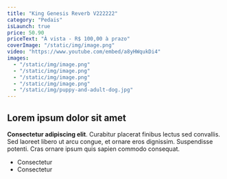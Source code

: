```yaml
---
title: "King Genesis Reverb V222222"
category: "Pedais"
isLaunch: true
price: 50.90
priceText: "À vista - R$ 100,00 à prazo"
coverImage: "/static/img/image.png"
video: "https://www.youtube.com/embed/a8yHWqukDi4"
images:
  - "/static/img/image.png"
  - "/static/img/image.png"
  - "/static/img/image.png"
  - "/static/img/image.png"
  - "/static/img/puppy-and-adult-dog.jpg"
---
```


## Lorem ipsum dolor sit amet

**Consectetur adipiscing elit**. Curabitur placerat finibus lectus sed convallis. Sed laoreet libero ut arcu congue, et ornare eros dignissim. Suspendisse potenti. Cras ornare ipsum quis sapien commodo consequat.

+ Consectetur
+ Consectetur
